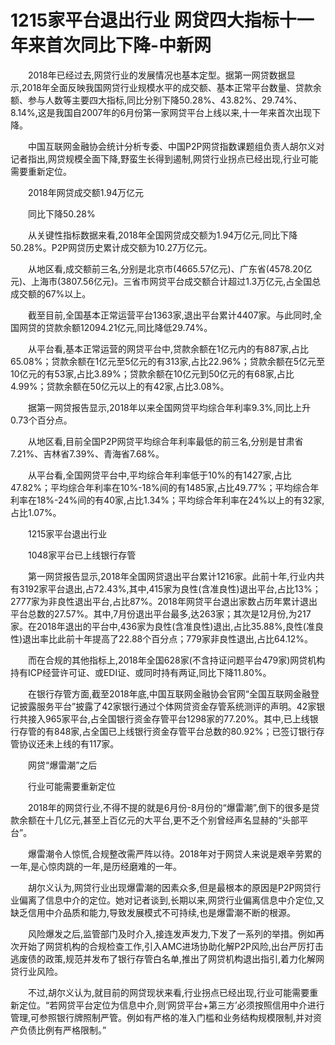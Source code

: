 # 1215家平台退出行业 网贷四大指标十一年来首次同比下降-中新网

　　2018年已经过去,网贷行业的发展情况也基本定型。据第一网贷数据显示,2018年全面反映我国网贷行业规模水平的成交额、基本正常平台数量、贷款余额、参与人数等主要四大指标,同比分别下降50.28%、43.82%、29.74%、8.14%,这是我国自2007年的6月份第一家网贷平台上线以来,十一年来首次出现下降。

　　中国互联网金融协会统计分析专委、中国P2P网贷指数课题组负责人胡尔义对记者指出,网贷规模全面下降,野蛮生长得到遏制,网贷行业拐点已经出现,行业可能需要重新定位。

　　2018年网贷成交额1.94万亿元

　　同比下降50.28%

　　从关键性指标数据来看,2018年全国网贷成交额为1.94万亿元,同比下降50.28%。P2P网贷历史累计成交额为10.27万亿元。

　　从地区看,成交额前三名,分别是北京市(4665.57亿元)、广东省(4578.20亿元)、上海市(3807.56亿元)。三省市网贷平台成交额合计超过1.3万亿元,占全国总成交额的67%以上。

　　截至目前,全国基本正常运营平台1363家,退出平台累计4407家。与此同时,全国网贷的贷款余额12094.21亿元,同比降低29.74%。

　　从平台看,基本正常运营的网贷平台中,贷款余额在1亿元内的有887家,占比65.08%；贷款余额在1亿元至5亿元的有313家,占比22.96%；贷款余额在5亿元至10亿元的有53家,占比3.89%；贷款余额在10亿元到50亿元的有68家,占比4.99%；贷款余额在50亿元以上的有42家,占比3.08%。

　　据第一网贷报告显示,2018年以来全国网贷平均综合年利率9.3%,同比上升0.73个百分点。

　　从地区看,目前全国P2P网贷平均综合年利率最低的前三名,分别是甘肃省7.21%、吉林省7.39%、青海省7.68%。

　　从平台看,全国网贷平台中,平均综合年利率低于10%的有1427家,占比47.82%；平均综合年利率在10%-18%间的有1485家,占比49.77%；平均综合年利率在18%-24%间的有40家,占比1.34%；平均综合年利率在24%以上的有32家,占比1.07%。

　　1215家平台退出行业

　　1048家平台已上线银行存管

　　第一网贷报告显示,2018年全国网贷退出平台累计1216家。此前十年,行业内共有3192家平台退出,占72.43%,其中,415家为良性(含准良性)退出平台,占比13%；2777家为非良性退出平台,占比87%。2018年网贷平台退出家数占历年累计退出平台总数的27.57%。其中,7月份退出平台最多,达263家；其次是12月份,为217家。在2018年退出的平台中,436家为良性(含准良性)退出,占比35.88%,良性(准良性)退出率比此前十年提高了22.88个百分点；779家非良性退出,占比64.12%。

　　而在合规的其他指标上,2018年全国628家(不含持证问题平台479家)网贷机构持有ICP经营许可证、或EDI证、或同时持有两证,同比下降11.80%。

　　在银行存管方面,截至2018年底,中国互联网金融协会官网“全国互联网金融登记披露服务平台”披露了42家银行通过个体网贷资金存管系统测评的声明。42家银行共接入965家平台,占全国银行资金存管平台1298家的77.20%。其中,已上线银行存管的有848家,占全国已上线银行资金存管平台总数的80.92%；已签订银行存管协议还未上线的有117家。

　　网贷“爆雷潮”之后

　　行业可能需要重新定位

　　2018年的网贷行业,不得不提的就是6月份-8月份的“爆雷潮”,倒下的很多是贷款余额在十几亿元,甚至上百亿元的大平台,更不乏个别曾经声名显赫的“头部平台”。

　　爆雷潮令人惊慌,合规整改需严阵以待。2018年对于网贷人来说是艰辛劳累的一年,是心惊肉跳的一年,是历经磨难的一年。

　　胡尔义认为,网贷行业出现爆雷潮的因素众多,但是最根本的原因是P2P网贷行业偏离了信息中介的定位。她对记者谈到,长期以来,网贷行业偏离信息中介定位,又缺乏信用中介品质和能力,导致发展模式不可持续,也是爆雷潮不断的根源。

　　风险爆发之后,监管部门及时介入,接连发声发力,下发了一系列的举措。例如再次开始了网贷机构的合规检查工作,引入AMC进场协助化解P2P风险,出台严厉打击逃废债的政策,规范并发布了银行存管白名单,推出了网贷机构退出指引,着力化解网贷行业风险。

　　不过,胡尔义认为,就目前的网贷现状来看,行业拐点已经出现,行业可能需要重新定位。“若网贷平台定位为信息中介,则‘网贷平台+第三方’必须按照信用中介进行管理,可参照银行牌照制严管。例如有严格的准入门槛和业务结构规模限制,并对资产负债比例有严格限制。”

